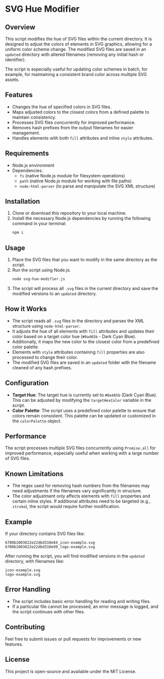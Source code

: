 # SVG Hue Modifier

## Overview

This script modifies the hue of SVG files within the current directory. It is designed to adjust the colors of elements in SVG graphics, allowing for a uniform color scheme change. The modified SVG files are saved in an `updated` directory with altered filenames (removing any initial hash or identifier).

The script is especially useful for updating color schemes in batch, for example, for maintaining a consistent brand color across multiple SVG assets.

## Features

- Changes the hue of specified colors in SVG files.
- Maps adjusted colors to the closest colors from a defined palette to maintain consistency.
- Processes SVG files concurrently for improved performance.
- Removes hash prefixes from the output filenames for easier management.
- Handles elements with both `fill` attributes and inline `style` attributes.

## Requirements

- Node.js environment
- Dependencies:
  - `fs` (native Node.js module for filesystem operations)
  - `path` (native Node.js module for working with file paths)
  - `node-html-parser` (to parse and manipulate the SVG XML structure)

## Installation

1. Clone or download this repository to your local machine.
2. Install the necessary Node.js dependencies by running the following command in your terminal:
   ```sh
   npm i
   ```

## Usage

1. Place the SVG files that you want to modify in the same directory as the script.
2. Run the script using Node.js:
   ```sh
   node svg-hue-modifier.js
   ```
3. The script will process all `.svg` files in the current directory and save the modified versions to an `updated` directory.

## How it Works

- The script reads all `.svg` files in the directory and parses the XML structure using `node-html-parser`.
- It adjusts the hue of all elements with `fill` attributes and updates their color based on a target color hue (`#0a465b` - Dark Cyan Blue).
- Additionally, it maps the new color to the closest color from a predefined color palette.
- Elements with `style` attributes containing `fill` properties are also processed to change their color.
- The modified SVG files are saved in an `updated` folder with the filename cleaned of any hash prefixes.

## Configuration

- **Target Hue**: The target hue is currently set to `#0a465b` (Dark Cyan Blue). This can be adjusted by modifying the `targetHexColor` variable in the script.
- **Color Palette**: The script uses a predefined color palette to ensure that colors remain consistent. This palette can be updated or customized in the `colorPalette` object.

## Performance

The script processes multiple SVG files concurrently using `Promise.all` for improved performance, especially useful when working with a large number of SVG files.

## Known Limitations

- The regex used for removing hash numbers from the filenames may need adjustments if the filenames vary significantly in structure.
- The color adjustment only affects elements with `fill` properties and certain inline styles. If additional attributes need to be targeted (e.g., `stroke`), the script would require further modification.

## Example

If your directory contains SVG files like:

```
6700b1003622e22dbd310e84_icon-example.svg
6700b1003622e22dbd310e99_logo-example.svg
```

After running the script, you will find modified versions in the `updated` directory, with filenames like:

```
icon-example.svg
logo-example.svg
```

## Error Handling

- The script includes basic error handling for reading and writing files.
- If a particular file cannot be processed, an error message is logged, and the script continues with other files.

## Contributing

Feel free to submit issues or pull requests for improvements or new features.

## License

This project is open-source and available under the MIT License.
